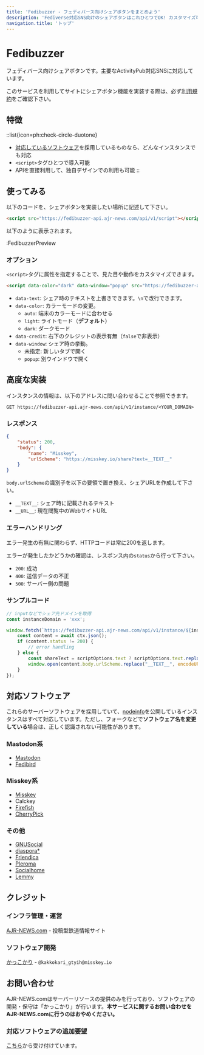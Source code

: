 ```yaml
---
title: 'Fedibuzzer - フェディバース向けシェアボタンをまとめよう'
description: 'Fediverse対応SNS向けのシェアボタンはこれひとつでOK! カスタマイズ可能な高機能APIも備えています。'
navigation.title: 'トップ'
---
```


# Fedibuzzer

フェディバース向けシェアボタンです。主要なActivityPub対応SNSに対応しています。

このサービスを利用してサイトにシェアボタン機能を実装する際は、必ず[利用規約](/tos)をご確認下さい。

## 特徴

::list{icon=ph:check-circle-duotone}
- [対応しているソフトウェア](#対応ソフトウェア)を採用しているものなら、どんなインスタンスでも対応
- `<script>`タグひとつで導入可能
- APIを直接利用して、独自デザインでの利用も可能
::

## 使ってみる

以下のコードを、シェアボタンを実装したい場所に記述して下さい。

```html
<script src="https://fedibuzzer-api.ajr-news.com/api/v1/script"></script>
```

以下のように表示されます。

:FedibuzzerPreview

### オプション

`<script>`タグに属性を指定することで、見た目や動作をカスタマイズできます。

```html
<script data-color="dark" data-window="popup" src="https://fedibuzzer-api.ajr-news.com/api/v1/script"></script>
```

- `data-text`: シェア時のテキストを上書きできます。`\n`で改行できます。
- `data-color`: カラーモードの変更。
    - `auto`: 端末のカラーモードに合わせる
    - `light`: ライトモード（**デフォルト**）
    - `dark`: ダークモード
- `data-credit`: 右下のクレジットの表示有無（`false`で非表示）
- `data-window`: シェア時の挙動。
    - 未指定: 新しいタブで開く
    - `popup`: 別ウインドウで開く

## 高度な実装

インスタンスの情報は、以下のアドレスに問い合わせることで参照できます。

```http
GET https://fedibuzzer-api.ajr-news.com/api/v1/instance/<YOUR_DOMAIN>
```

### レスポンス

```json
{
    "status": 200,
    "body": {
        "name": "Misskey",
        "urlScheme": "https://misskey.io/share?text=__TEXT__"
    }
}
```

`body.urlScheme`の識別子を以下の要領で置き換え、シェアURLを作成して下さい。

- `__TEXT__`: シェア時に記載されるテキスト
- `__URL__`: 現在閲覧中のWebサイトURL

### エラーハンドリング

エラー発生の有無に関わらず、HTTPコードは常に200を返します。

エラーが発生したかどうかの確認は、レスポンス内の`status`から行って下さい。

- `200`: 成功
- `400`: 送信データの不正
- `500`: サーバー側の問題

### サンプルコード

```js
// inputなどでシェア先ドメインを取得
const instanceDomain = 'xxx';

window.fetch(`https://fedibuzzer-api.ajr-news.com/api/v1/instance/${instanceDomain}`).then(async (ctx) => {
    const content = await ctx.json();
    if (content.status != 200) {
        // error handling
    } else {
        const shareText = scriptOptions.text ? scriptOptions.text.replace(/\\n/g, '\n') : `${document.title}\n${location.href} #fedibuzzer`;
        window.open(content.body.urlScheme.replace("__TEXT__", encodeURIComponent(shareText)).replace("__URL__", encodeURIComponent(location.href)));
    }
});

```

## 対応ソフトウェア

これらのサーバーソフトウェアを採用していて、[nodeinfo](https://github.com/jhass/nodeinfo)を公開しているインスタンスはすべて対応しています。ただし、フォークなどで**ソフトウェア名を変更している**場合は、正しく認識されない可能性があります。

### Mastodon系

- [Mastodon](https://joinmastodon.org/)
- [Fedibird](https://fedibird.com/about)

### Misskey系

- [Misskey](https://misskey-hub.net)
- Calckey
- [Firefish](https://joinfirefish.org/)
- [CherryPick](https://github.com/kokonect-link/cherrypick)

### その他

- [GNUSocial](https://gnusocial.network/)
- [diaspora*](https://diasporafoundation.org/)
- [Friendica](https://friendi.ca/)
- [Pleroma](https://pleroma.social/)
- [Socialhome](https://github.com/jaywink/socialhome)
- [Lemmy](https://join-lemmy.org/)

## クレジット

### インフラ管理・運営

[AJR-NEWS.com](https://www.ajr-news.com) - 投稿型鉄道情報サイト

### ソフトウェア開発

[かっこかり](https://misskey.io/@kakkokari_gtyih) - `@kakkokari_gtyih@misskey.io`

## お問い合わせ

AJR-NEWS.comはサーバーリソースの提供のみを行っており、ソフトウェアの開発・保守は「かっこかり」が行います。**本サービスに関するお問い合わせをAJR-NEWS.comに行うのはおやめください。**

### 対応ソフトウェアの追加要望

[こちら](https://docs.google.com/forms/d/e/1FAIpQLSfCxtIjG59kic5I1ue4bBMbDfcbvZzKAGVmP5JnXkH51binHw/viewform)から受け付けています。